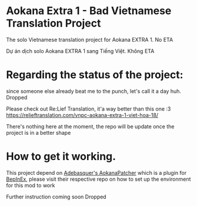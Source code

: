 # Aokana Extra 1 - Bad Vietnamese Translation Project
The solo Vietnamese translation project for Aokana EXTRA 1. No ETA

Dự án dịch solo Aokana EXTRA 1 sang Tiếng Việt. Không ETA

# Regarding the status of the project:
since someone else already beat me to the punch, let's call it a day huh. Dropped

Please check out Re:Lief Translation, it'a way better than this one :3
https://relieftranslation.com/vnpc-aokana-extra-1-viet-hoa-18/

There's nothing here at the moment, the repo will be update once the project is in a better shape

# How to get it working. 
This project depend on [Adebasquer's AokanaPatcher](https://github.com/Adebasquer/AokanaPatch) which is a plugin for [BepInEx](https://bepinex.github.io/), please visit their respective repo on how to set up the environment for this mod to work

Further instruction coming soon
Dropped
